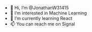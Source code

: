 - 👋 Hi, I’m @JonathanW31415
- 👀 I’m interested in Machine Learning
- 🌱 I’m currently learning React
- 📫 You can reach me on Signal

<!---
JonathanW31415/JonathanW31415 is a ✨ special ✨ repository because its `README.md` (this file) appears on your GitHub profile.
You can click the Preview link to take a look at your changes.
--->
